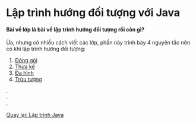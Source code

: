 # Lập trình hướng đối tượng với Java

#### Bài về lớp là bài về lập trình hướng đối tượng rồi còn gì?
Ừa, nhưng có nhiều cách viết các lớp, phần này trình bày 4 nguyên tắc nên có khi lập trình hướng đối tượng:

1. [Đóng gói](encapsulation)
1. [Thừa kế](inheritance)
1. [Đa hình](polymorphism)
1. [Trừu tượng](abstraction)

.  
.  
.  

[Quay lại: Lập trình Java](..)
